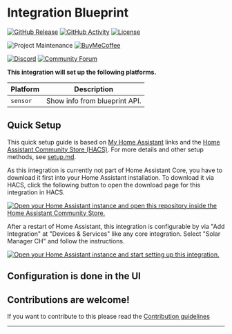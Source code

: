# Integration Blueprint

[![GitHub Release][releases-shield]][releases]
[![GitHub Activity][commits-shield]][commits]
[![License][license-shield]](LICENSE)

![Project Maintenance][maintenance-shield]
[![BuyMeCoffee][buymecoffeebadge]][buymecoffee]

[![Discord][discord-shield]][discord]
[![Community Forum][forum-shield]][forum]

**This integration will set up the following platforms.**

Platform | Description
-- | --
`sensor` | Show info from blueprint API.

## Quick Setup

This quick setup guide is based on [My Home Assistant](https://my.home-assistant.io/) links and the [Home Assistant Community Store (HACS)](https://hacs.xyz). 
For more details and other setup methods, see [setup.md](setup.md).

As this integration is currently not part of Home Assistant Core, you have to download it first into your Home Assistant installation. To download it via HACS, 
click the following button to open the download page for this integration in HACS.

[![Open your Home Assistant instance and open this repository inside the Home Assistant Community Store.](https://my.home-assistant.io/badges/hacs_repository.svg)](https://my.home-assistant.io/redirect/hacs_repository/?owner=goir&repository=ha-solarmanager-ch&category=integration)


After a restart of Home Assistant, this integration is configurable by via "Add Integration" at "Devices & Services" like any core integration. Select "Solar Manager CH" and follow the instructions.

[![Open your Home Assistant instance and start setting up this integration.](https://my.home-assistant.io/badges/config_flow_start.svg)](https://my.home-assistant.io/redirect/config_flow_start/?domain=solarmanagerch)

## Configuration is done in the UI

<!---->

## Contributions are welcome!

If you want to contribute to this please read the [Contribution guidelines](CONTRIBUTING.md)

***

[integration_blueprint]: https://github.com/goir/ha-solarmanager-ch
[buymecoffee]: https://www.buymeacoffee.com/goir
[buymecoffeebadge]: https://img.shields.io/badge/buy%20me%20a%20coffee-donate-yellow.svg?style=for-the-badge
[commits-shield]: https://img.shields.io/github/commit-activity/y/goir/ha-solarmanager-ch.svg?style=for-the-badge
[commits]: https://github.com/goir/ha-solarmanager-ch/commits/main
[discord]: https://discord.gg/Qa5fW2R
[discord-shield]: https://img.shields.io/discord/330944238910963714.svg?style=for-the-badge
[exampleimg]: example.png
[forum-shield]: https://img.shields.io/badge/community-forum-brightgreen.svg?style=for-the-badge
[forum]: https://community.home-assistant.io/
[license-shield]: https://img.shields.io/github/license/goir/ha-solarmanager-ch.svg?style=for-the-badge
[maintenance-shield]: https://img.shields.io/badge/maintainer-Goir-blue.svg?style=for-the-badge
[releases-shield]: https://img.shields.io/github/release/goir/ha-solarmanager-ch.svg?style=for-the-badge
[releases]: https://github.com/goir/ha-solarmanager-ch/releases
